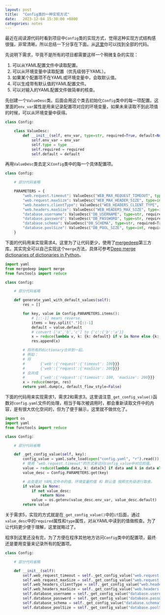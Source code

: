 ```yaml
---
layout: post
title:  "Config类的一种实现方式"
date:   2023-12-04 15:30:00 +0800
categories: notes
---
```


最近在阅读源代码时看到项目中`Config`类的实现方式，觉得这种实现方式结构感很强，非常清晰。所以总结一下分享在下面。从[这里][3]你可以找到全部的代码。

先说明下需求，毕竟不是所有的项目都需要这样一个稍微复杂的实现：

1. 可以从YAML配置文件中读取配置。
2. 可以从环境变量中读取配置（优先级弱于YAML）。
3. 如果某个配置项不在YAML或环境变量中，会取默认值。
4. 可以生成带有默认值的YAML配置文件。
5. 可以对输入的YAML配置文件做简单的核查。

先创建一个`ValueDesc`类。后面会用这个类去初始化`Config`类中的每一项配置。这里面的`env_var`属性是用来记录配置项对应的环境变量，如果未来读取不到此项值的时候，可以从环境变量中获得。

```python
class Config:

    class ValueDesc:
        def __init__(self, env_var, type=str, required=True, default=None):
            self.env_var = env_var
            self.type = type
            self.required = required
            self.default = default
```

再用`ValueDesc`类去定义`Config`类中的每一个具体配置项。

```python
class Config:

    # 部分代码省略

    PARAMETERS = {
        "web.request.timeout": ValueDesc("WEB_MAX_REQUEST_TIMEOUT", type=int, required=False, default=600),
        "web.request.maxSize": ValueDesc("WEB_MAX_HEADER_SIZE", type=int, required=False, default=32768),
        "web.headers.clientType": ValueDesc("WEB_HEADERS_CLIENT_TYPE", type=str, required=True, default="Customize-Client"),
        "web.headers.maxSize": ValueDesc("WEB_HEADERS_MAX_SIZE", type=int, required=True, default=1024),
        "database.username": ValueDesc("DB_USERNAME", type=str, required=True),
        "database.password": ValueDesc("DB_PASSWORD", type=str, required=True),
        "database.schema": ValueDesc("DB_SCHEMA", type=str, required=True),
        "database.poolSize": ValueDesc("DB_POOL_SIZE", type=int, required=False, default=10)
    }
```

下面的代码用来实现需求4。这里为了让代码更少，使用了[mergedeep][2]第三方库。其实完全可以自己实现这个`merge`方法，具体可参考[Deep merge dictionaries of dictionaries in Python][1]。

```python
import yaml
from mergedeep import merge
from functools import reduce

class Config:

    # 部分代码省略

    def generate_yaml_with_default_values(self):
        res = []

        for key, value in Config.PARAMETERS.items():
            # [::-1] means reverse.
            items = key.split(".")[::-1]
            default = value.default
            # convert ['a','b','c'] to {'c':{'b':'a'}}
            x = reduce(lambda v, k: {k: default} if v is None else {k: v}, items, None)
            res.append(x)

        # 将所有的dictionary合并到一起。
        # 例如：
        # 将
        #       {'web':{'request':{'timeout': 100}}}
        #       {'web':{'request':{'maxSize': 200}}}
        # 合并成
        #       {'web':{'request':{'timeout': 100, 'maxSize': 200}}}
        x = reduce(merge, res)
        return yaml.dump(x, default_flow_style=False)
```

下面的代码用来实现需求1，需求2和需求3。这里请注意`_get_config_value()`函数对`config.yaml`文件的处理，相当于每次被调用时，都会重新读取文件中的内容，是有很大优化空间的，但为了便于展示，这里就不做优化了。

```python
import os
import yaml
from functools import reduce

class Config:

    # 部分代码省略

    def _get_config_value(self, key):
        config_value = yaml.safe_load(open("config.yaml", "r").read())
        # 使用 "web.request.timeout"的方式来访问config_value中对应的值。
        value = reduce(lambda data, k: data[k] if data and k in data else None, key.split('.'), config_value)
        value_desc = Config.PARAMETERS.get(key)

        # 此处是对 YAML文件中的值，环境变量的值 和 默认值 按照优先级进行取舍。
        if value is None:
            if not value_desc:
                return None
            value = os.getenv(value_desc.env_var, value_desc.default)
        return value
```

关于需求5，实现的方式就是在`_get_config_value()`中的`if`后面，通过`value_desc`中的`required`属性和`type`属性，对从YAML中读到的值做核查。为了让代码更少便于理解，这里就略过了。

程序到这里还没有完，为了方便在程序其他地方访问`Config`类中的配置项，最终还是要用变量来记录所有的配置项。

```python
class Config:

    # 部分代码省略

    def __init__(self):
        self.web_request_timeout = self._get_config_value("web.request.timeout")
        self.web_request_maxSize = self._get_config_value("web.request.maxSize")
        self.web_headers_clientType = self._get_config_value("web.headers.clientType")
        self.web_headers_maxSize = self._get_config_value("web.headers.maxSize")
        self.database_username = self._get_config_value("database.username")
        self.database_password = self._get_config_value("database.password")
        self.database_schema = self._get_config_value("database.schema")
        self.database_poolSize = self._get_config_value("database.poolSize")
```


[1]: https://stackoverflow.com/a/7205107/1476512
[2]: https://github.com/clarketm/mergedeep
[3]: https://gist.github.com/keegoo/ec90fe4d257fa500b3b60c4ef2e6dbb2